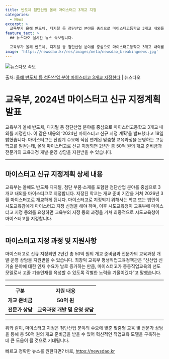 ```yaml
---
title: 반도체 첨단산업 올해 마이스터고 3개교 지정
categories:
  - News
excerpt: >
  교육부가 올해 반도체, 디지털 등 첨단산업 분야를 중심으로 마이스터고등학교 3개교 내외를 지정한다. 교육부는…
feature_text: >
  ## 뉴스다오 실시간 뉴스 속보입니다.

  교육부가 올해 반도체, 디지털 등 첨단산업 분야를 중심으로 마이스터고등학교 3개교 내외를 지정한다. 교육부는…
image: 'https://newsdao.kr/res/images/meta/newsdao_breakingnews.jpg'
---
```


![뉴스다오 속보](https://newsdao.kr/res/images/meta/newsdao_breakingnews.jpg)

<p>출처: <a href="https://newsdao.kr/3621" rel="dofollow">올해 반도체 등 첨단산업 분야 마이스터고 3개교 지정한다</a> | 뉴스다오</p>

<h1>교육부, 2024년 마이스터고 신규 지정계획 발표</h1>
<p data-ke-size="size16">교육부가 올해 반도체, 디지털 등 첨단산업 분야를 중심으로 마이스터고등학교 3개교 내외를 지정한다. 이 같은 내용의 ‘2024년 마이스터고 신규 지정 계획’을 발표했다고 18일 밝혔습니다. 마이스터고는 산업계 수요에 직접 연계된 맞춤형 교육과정을 운영하는 고등학교를 일컫는데, 올해 마이스터고로 신규 지정되면 2년간 총 50억 원의 개교 준비금과 전문가의 교육과정 개발·운영 상담을 지원받을 수 있습니다.</p>
<hr>
<h2 data-ke-size="size26">마이스터고 신규 지정계획 상세 내용</h2>
<p data-ke-size="size16">교육부는 올해도 반도체·디지털, 첨단 부품·소재를 포함한 첨단산업 분야를 중심으로 3개교 내외를 마이스터고로 지정합니다. 지정된 학교는 개교 준비 기간을 거쳐 2026년 3월 마이스터고로 개교하게 됩니다. 마이스터고로 지정되기 위해서는 학교 또는 법인이 시도교육감에게 마이스터고 지정 신청을 해야 하며, 이후 시도교육청이 교육부에 마이스터고 지정 동의를 요청하면 교육부의 지정 동의 과정을 거쳐 최종적으로 시도교육청이 마이스터고를 지정합니다.</p>
<hr>
<h2 data-ke-size="size26">마이스터고 지정 과정 및 지원사항</h2>
<p data-ke-size="size16">마이스터고로 신규 지정되면 2년간 총 50억 원의 개교 준비금과 전문가의 교육과정 개발·운영 상담을 지원받을 수 있습니다. 최창익 교육부 평생직업교육정책관은 “신산업·신기술 분야에 대한 인재 수요가 날로 증가하는 만큼, 마이스터고가 중등직업교육의 선도모델로서 고졸 기술인재를 육성할 수 있도록 각별한 노력을 기울이겠다”고 말했습니다.</p>
<hr>
<table>
	<tr>
		<th>구분</th>
		<th>지원 내용</th>
	</tr>
	<tr>
		<td style="text-align: center; height: 17px;"><b>개교 준비금</b></td>
		<td style="text-align: center; height: 17px;"><b>50억 원</b></td>
	</tr>
	<tr>
		<td style="text-align: center; height: 17px;"><b>전문가 상담</b></td>
		<td style="text-align: center; height: 17px;"><b>교육과정 개발 및 운영 상담</b></td>
	</tr>
</table>
<hr>
<p data-ke-size="size16">위와 같이, 마이스터고 지정은 첨단산업 분야의 수요에 맞춘 맞춤형 교육 및 전문가 상담을 통해 총 50억 원의 개교 준비금을 받을 수 있어 혁신적인 직업교육 모델을 구축하는 데 큰 도움이 될 것으로 기대됩니다.</p> 

빠르고 정확한 뉴스를 원한다면? 바로, <a href="https://newsdao.kr" rel="dofollow">https://newsdao.kr</a>


